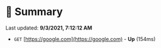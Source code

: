 # 📖 Summary
Last updated: **9/3/2021, 7:12:12 AM**

- `GET` [https://google.com](https://google.com) - **Up** (154ms)
